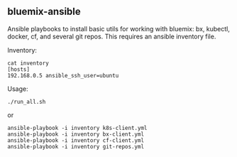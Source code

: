 bluemix-ansible
--------------


Ansible playbooks to install basic utils for working with bluemix: bx, kubectl, docker, cf, and several git repos. This requires an ansible inventory file.

Inventory:

```shell
cat inventory
[hosts]
192.168.0.5 ansible_ssh_user=ubuntu
```


Usage:

```shell
./run_all.sh
```

or

```shell
ansible-playbook -i inventory k8s-client.yml
ansible-playbook -i inventory bx-client.yml
ansible-playbook -i inventory cf-client.yml
ansible-playbook -i inventory git-repos.yml
```

